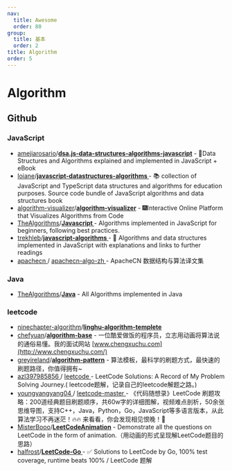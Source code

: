 ```yaml
---
nav:
  title: Awesome
  order: 80
group:
  title: 基本
  order: 2
title: Algorithm
order: 5
---
```


# Algorithm

## Github

### JavaScript

- [amejiarosario](https://github.com/amejiarosario)/**[dsa.js-data-structures-algorithms-javascript](https://github.com/amejiarosario/dsa.js-data-structures-algorithms-javascript)** - 🥞Data Structures and Algorithms explained and implemented in JavaScript + eBook
- [loiane](https://github.com/loiane)/**[javascript-datastructures-algorithms ](https://github.com/loiane/javascript-datastructures-algorithms)**- 📚 collection of JavaScript and TypeScript data structures and algorithms for education purposes. Source code bundle of JavaScript algorithms and data structures book
- [algorithm-visualizer](https://github.com/algorithm-visualizer?type=source)/**[algorithm-visualizer](https://github.com/algorithm-visualizer/algorithm-visualizer)** - 🎆Interactive Online Platform that Visualizes Algorithms from Code
- [TheAlgorithms](https://github.com/TheAlgorithms?type=source)/**[Javascript ](https://github.com/TheAlgorithms/Javascript)**- Algorithms implemented in JavaScript for beginners, following best practices.
- [trekhleb](https://github.com/trekhleb)/**[javascript-algorithms ](https://github.com/trekhleb/javascript-algorithms)**- 📝 Algorithms and data structures implemented in JavaScript with explanations and links to further readings
- [apachecn ](https://github.com/apachecn)/ [apachecn-algo-zh ](https://github.com/apachecn/apachecn-algo-zh)- ApacheCN 数据结构与算法译文集

### Java

- [TheAlgorithms](https://github.com/TheAlgorithms?type=source)/**[Java](https://github.com/TheAlgorithms/Java)** - All Algorithms implemented in Java

### leetcode

- [ninechapter-algorithm](https://github.com/ninechapter-algorithm)/**[linghu-algorithm-templete](https://github.com/ninechapter-algorithm/linghu-algorithm-templete)**
- [chefyuan](https://github.com/chefyuan)/**[algorithm-base](https://github.com/chefyuan/algorithm-base)** - 一位酷爱做饭的程序员，立志用动画将算法说的通俗易懂。我的面试网站 [www.chengxuchu.com](http://www.chengxuchu.com/)
- [greyireland](https://github.com/greyireland)/**[algorithm-pattern](https://github.com/greyireland/algorithm-pattern)** - 算法模板，最科学的刷题方式，最快速的刷题路径，你值得拥有~
- [azl397985856 ](https://github.com/azl397985856)/ [leetcode ](https://github.com/azl397985856/leetcode)- LeetCode Solutions: A Record of My Problem Solving Journey.( leetcode题解，记录自己的leetcode解题之路。)
- [youngyangyang04 ](https://github.com/youngyangyang04)/ [leetcode-master ](https://github.com/youngyangyang04/leetcode-master)- 《代码随想录》LeetCode 刷题攻略：200道经典题目刷题顺序，共60w字的详细图解，视频难点剖析，50余张思维导图，支持C++，Java，Python，Go，JavaScript等多语言版本，从此算法学习不再迷茫！🔥🔥 来看看，你会发现相见恨晚！🚀
- [MisterBooo](https://github.com/MisterBooo)/**[LeetCodeAnimation](https://github.com/MisterBooo/LeetCodeAnimation)** - Demonstrate all the questions on LeetCode in the form of animation.（用动画的形式呈现解LeetCode题目的思路）
- [halfrost](https://github.com/halfrost)/**[LeetCode-Go ](https://github.com/halfrost/LeetCode-Go)**- ✅ Solutions to LeetCode by Go, 100% test coverage, runtime beats 100% / LeetCode 题解




